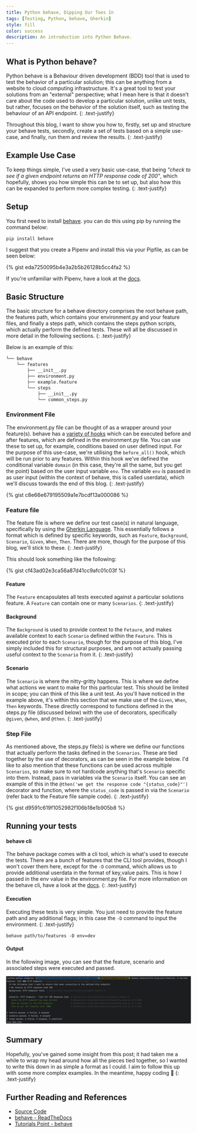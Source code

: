 ```yaml
---
title: Python behave, Dipping Our Toes In
tags: [Testing, Python, behave, Gherkin]
style: fill
color: success
description: An introduction into Python Behave.
---
```


## What is Python behave?

Python behave is a Behaviour driven development (BDD) tool that is used to test the behavior of a particular solution;
this can be anything from a website to cloud computing infrastructure. It's a great tool to test your solutions from an
"external" perspective; what I mean here is that it doesn't care about the code used to develop a particular solution,
unlike unit tests, but rather, focuses on the behavior of the solution itself, such as testing the behaviour of an API
endpoint.
{: .text-justify}

Throughout this blog, I want to show you how to, firstly, set up and structure your behave tests, secondly, create a set
of tests based on a simple use-case, and finally, run them and review the results.
{: .text-justify}

## Example Use Case

To keep things simple, I've used a very basic use-case, that being _"check to see if a given endpoint returns an HTTP
response code of 200"_, which hopefully, shows you how simple this can be to set up, but also how this can be expanded
to perform more complex testing.
{: .text-justify}

## Setup

You first need to install [behave](https://pypi.org/project/behave/). you can do this using pip by running the command
below:

```shell
pip install behave
```

I suggest that you create a Pipenv and install this via your Pipfile, as can be seen below:

{% gist eda7250095b4e3a2b5b26128b5cc4fa2 %}

If you're unfamiliar with Pipenv, have a look at the [docs](https://pipenv.pypa.io/en/latest/).

## Basic Structure

The basic structure for a behave directory comprises the root behave path, the features path, which contains your
environment.py and your feature files, and finally a steps path, which contains the steps python scripts, which actually
perform the defined tests. These will all be discussed in more detail in the following sections.
{: .text-justify}

Below is an example of this:

```shell
└── behave
    └── features
        ├── __init__.py
        ├── environment.py
        ├── example.feature
        └── steps
            ├── __init__.py
            └── common_steps.py
```

### Environment File

The environment.py file can be thought of as a wrapper around your feature(s). behave has a
[variety of hooks](https://behave.readthedocs.io/en/stable/tutorial.html#environmental-controls) which can be executed
before and after features, which are defined in the environment.py file. You can use these to set up, for example,
conditions based on user defined input. For the purpose of this use-case, we're utilising the `before_all()` hook,
which will be run prior to any features. Within this hook we've defined the conditional variable `domain` (in this case,
they're all the same, but you get the point) based on the user input variable `env`. The variable `env` is passed in as
user input (within the context of behave, this is called userdata), which we'll discuss towards the end of this blog.
{: .text-justify}

{% gist c8e66e679195509a1e7bcdf13a000086 %}

### Feature file

The feature file is where we define our test case(s) in natural language, specifically by using the [Gherkin Language](https://behave.readthedocs.io/en/stable/gherkin.html#gherkin-feature-testing-language).
This essentially follows a format which is defined by specific keywords, such as `Feature`, `Background`, `Scenario`,
`Given`, `When`, `Then`. There are more, though for the purpose of this blog, we'll stick to these.
{: .text-justify}

This should look something like the following:

{% gist cf43ad02e3ca56a87d41cc9afc01c03f %}

#### Feature

The `Feature` encapsulates all tests executed against a particular solutions feature. A `Feature` can contain one or
many `Scenarios`.
{: .text-justify}

#### Background

The `Background` is used to provide context to the `Fetaure`, and makes available context to each `Scenario` defined
within the `Feature`. This is executed prior to each `Scenario`, though for the purpose of this blog, I've simply
included this for structural purposes, and am not actually passing useful context to the  `Scenario` from it.
{: .text-justify}

#### Scenario

The `Scenario` is where the nitty-gritty happens. This is where we define what actions we want to make for this
particular test. This should be limited in scope; you can think of this like a unit test. As you'll have noticed in the
example above, it's within this section that we make use of the `Given`, `When`, `Then` keywords. These directly
correspond to functions defined in the steps.py file (discussed below) with the use of decorators, specifically
`@given`, `@when`, and `@then`.
{: .text-justify}

### Step File

As mentioned above, the steps.py file(s) is where we define our functions that actually perform the tasks defined in the
`Scenarios`. These are tied together by the use of decorators, as can be seen in the example below. I'd like to also
mention that these functions can be used across multiple `Scenarios`, so make sure to not hardcode anything that's
`Scenario` specific into them. Instead, pass in variables via the `Scenario` itself. You can see an example of this in
the `@then('we get the response code "{status_code}"')` decorator and function, where the `status_code` is passed in via
the `Scenario` (refer back to the Feature file sample code).
{: .text-justify}

{% gist d9591c619f1052982f106b18e1b905b8 %}

## Running your tests

#### behave cli

The behave package comes with a cli tool, which is what's used to execute the tests. There are a bunch of features that
the CLI tool provides, though I won't cover them here, except for the ```-D``` command, which allows us to provide
additional userdata in the format of key,value pairs. This is how I passed in the env value in the environment.py file.
For more information on the behave cli, have a look at the [docs](https://behave.readthedocs.io/en/stable/behave.html).
{: .text-justify}

#### Execution

Executing these tests is very simple. You just need to provide the feature path and any additional flags; in this case
the ```-D``` command to input the environment.
{: .text-justify}

```shell
behave path/to/features -D env=dev
```

#### Output

In the following image, you can see that the feature, scenario and associated steps were executed and passed.

![Alt text](../img/posts-python-behave-intro-outputs.png)

## Summary

Hopefully, you've gained some insight from this post; it had taken me a while to wrap my head around how all the pieces
tied together, so I wanted to write this down in as simple a format as I could. I aim to follow this up with some more
complex examples. In the meantime, happy coding :raised_hands:
{: .text-justify}

## Further Reading and References

* [Source Code](https://github.com/donovan-said/python-behave-examples/tree/main/behave/intro-blog-post/features)
* [behave - ReadTheDocs](https://behave.readthedocs.io/en/stable/index.html)
* [Tutorials Point - behave](https://www.tutorialspoint.com/behave/index.htm)